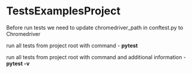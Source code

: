 # TestsExamplesProject

Before run tests we need to update chromedriver_path in conftest.py to Chromedriver 

run all tests from project root with command - **pytest**

run all tests from project root with command and additional information - **pytest -v**
